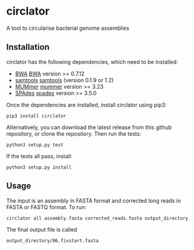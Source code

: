 circlator
=========

A tool to circularise bacterial genome assemblies




Installation
------------

circlator has the following dependencies, which need to be installed:
  * [BWA] [BWA] version >= 0.7.12
  * [samtools] [samtools] (version 0.1.9 or 1.2)
  * [MUMmer] [mummer] version >= 3.23
  * [SPAdes] [spades] version >= 3.5.0


Once the dependencies are installed, install circlator using pip3:

    pip3 install circlator

Alternatively, you can download the latest release from this github repository,
or clone the repository. Then run the tests:

    python3 setup.py test

If the tests all pass, install:

    python3 setup.py install


Usage
-----

The input is an assembly in FASTA format and corrected long reads in FASTA or FASTQ format. To run:

    circlator all assembly.fasta corrected_reads.fasta output_directory

The final output file is called

    output_directory/06.fixstart.fasta


  [BWA]: http://bio-bwa.sourceforge.net/
  [mummer]: http://mummer.sourceforge.net/
  [samtools]: http://www.htslib.org/
  [spades]: http://bioinf.spbau.ru/spades


